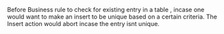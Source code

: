 Before Business rule to check for existing entry in a table , incase one would want to make an insert to be unique based on a certain criteria.
The Insert action would abort incase the entry isnt unique.
